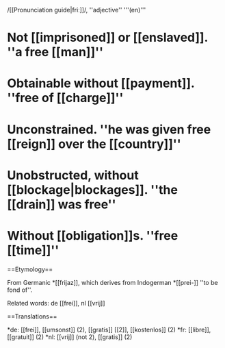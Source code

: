 /[[Pronunciation guide|friː]]/, ''adjective'' '''(en)'''

# Not [[imprisoned]] or [[enslaved]]. ''a free [[man]]''
# Obtainable without [[payment]]. ''free of [[charge]]''
# Unconstrained. ''he was given free [[reign]] over the [[country]]''
# Unobstructed, without [[blockage|blockages]]. ''the [[drain]] was free''
# Without [[obligation]]s. ''free [[time]]''

==Etymology==

From Germanic *[[frijaz]], which derives from Indogerman *[[prei-]] ''to be fond of''.

Related words: de [[frei]], nl [[vrij]]

==Translations==

*de: [[frei]], [[umsonst]] (2), [[gratis]] [[2]], [[kostenlos]] (2)
*fr: [[libre]], [[gratuit]] (2)
*nl: [[vrij]] (not 2), [[gratis]] (2)